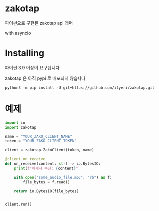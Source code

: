 zakotap
===
파이썬으로 구현된 zakotap api 래퍼

with asyncio


Installing
===
파이썬 3.9 이상이 요구됩니다

zakotap 은 아직 pypi 로 배포되지 않습니다

`python3 -m pip install -U git+https://github.com/ityeri/zakotap.git`


예제
===

```python
import io
import zakotap

name = "YOUR_ZAKO_CLIENT_NAME"
token = "YOUR_ZAKO_CLIENT_TOKEN"

client = zakotap.ZakoClient(token, name)

@client.on_receive
def on_receive(content: str) -> io.BytesIO:
    print(f"메세지 수신: {content}")

    with open("some_audio_file.mp3", "rb") as f:
        file_bytes = f.read()

    return io.BytesIO(file_bytes)


client.run()
```